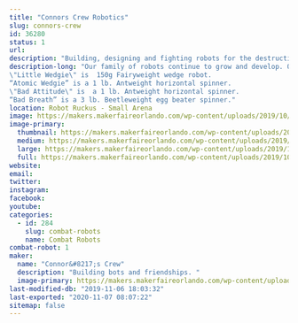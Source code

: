 ```yaml
---
title: "Connors Crew Robotics"
slug: connors-crew
id: 36280
status: 1
url: 
description: "Building, designing and fighting robots for the destruction of all mankind.  "
description-long: "Our family of robots continue to grow and develop. Over time we have won several tournaments and really enjoy the friendships and robot community. Our family members are:
\"Little Wedgie\" is  150g Fairyweight wedge robot.
“Atomic Wedgie” is a 1 lb. Antweight horizontal spinner.
\"Bad Attitude\" is  a 1 lb. Antweight horizontal spinner.   
“Bad Breath” is a 3 lb. Beetleweight egg beater spinner."
location: Robot Ruckus - Small Arena
image: https://makers.makerfaireorlando.com/wp-content/uploads/2019/10/ted.jpg
image-primary:
  thumbnail: https://makers.makerfaireorlando.com/wp-content/uploads/2019/10/ted-150x150.jpg
  medium: https://makers.makerfaireorlando.com/wp-content/uploads/2019/10/ted-300x225.jpg
  large: https://makers.makerfaireorlando.com/wp-content/uploads/2019/10/ted.jpg
  full: https://makers.makerfaireorlando.com/wp-content/uploads/2019/10/ted.jpg
website: 
email: 
twitter: 
instagram: 
facebook: 
youtube: 
categories:
  - id: 284
    slug: combat-robots
    name: Combat Robots
combat-robot: 1
maker:
  name: "Connor&#8217;s Crew"
  description: "Building bots and friendships. "
  image-primary: https://makers.makerfaireorlando.com/wp-content/uploads/2019/10/044323C6-22F0-49E0-A026-F59E441537D2.jpeg
last-modified-db: "2019-11-06 18:03:32"
last-exported: "2020-11-07 08:07:22"
sitemap: false
---
```

